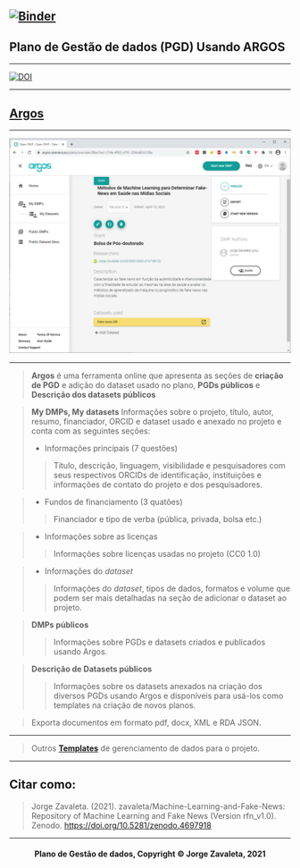 [![Binder](https://mybinder.org/badge_logo.svg)](https://mybinder.org/v2/gh/zavaleta/Machine-Learning-and-Fake-News/main)
---
## Plano de Gestão de dados (PGD) Usando ARGOS

---
[![DOI](https://zenodo.org/badge/DOI/10.5281/zenodo.4697918.svg)](https://doi.org/10.5281/zenodo.4697918)

---
## [Argos](https://argos.openaire.eu/)
---
![Argos](imagens/argos.png)

---
> **Argos** é uma ferramenta online que apresenta as seções de **criação de PGD** e adição do dataset usado no plano, **PGDs públicos** e **Descrição dos datasets públicos**

> **My DMPs, My datasets**
> Informações sobre o projeto, título, autor, resumo, financiador, ORCID e dataset usado e anexado no projeto e conta com as seguintes seções:
> - Informações principais (7 questões)
>> Título, descrição, linguagem, visibilidade e pesquisadores com seus respectivos ORCIDs de identificação, instituições e informações de contato do projeto e dos pesquisadores.

> - Fundos de financiamento  (3 quatões)
>> Financiador e tipo de verba (pública, privada, bolsa etc.)

> - Informações sobre as licenças
>> Informações sobre licenças usadas no projeto (CC0 1.0)

> - Informações do *dataset*
>> Informações do *dataset*, tipos de dados, formatos e volume que podem ser mais detalhadas na seção de adicionar o dataset ao projeto.

> **DMPs públicos**
>> Informações sobre PGDs e datasets criados e publicados usando Argos.

> **Descrição de Datasets públicos**
>> Informações sobre os datasets anexados na criação dos diversos PGDs usando Argos e disponíveis para usá-los como templates na criação de novos planos.

> Exporta documentos em formato pdf, docx, XML e RDA JSON.

---
> Outros **[Templates](pgd.md)** de gerenciamento de dados para o projeto.

---
## Citar como:

> Jorge Zavaleta. (2021). zavaleta/Machine-Learning-and-Fake-News: Repository of Machine Learning and Fake News (Version rfn_v1.0). Zenodo. https://doi.org/10.5281/zenodo.4697918

---
#### <center>Plano de Gestão de dados,  Copyright &copy;  Jorge Zavaleta, 2021</center>